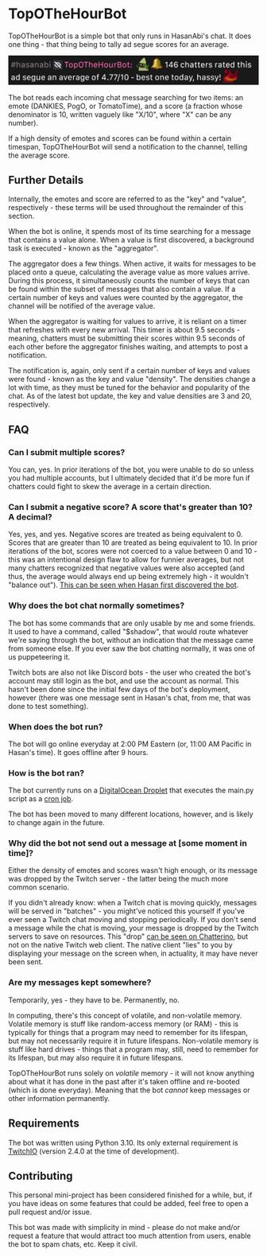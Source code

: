 # TopOTheHourBot

TopOTheHourBot is a simple bot that only runs in HasanAbi's chat. It does one thing - that thing being to tally ad segue scores for an average.

![](./.github/assets/example.png)

The bot reads each incoming chat message searching for two items: an emote (DANKIES, PogO, or TomatoTime), and a score (a fraction whose denominator is 10, written vaguely like "X/10", where "X" can be any number).

If a high density of emotes and scores can be found within a certain timespan, TopOTheHourBot will send a notification to the channel, telling the average score.

## Further Details

Internally, the emotes and score are referred to as the "key" and "value", respectively - these terms will be used throughout the remainder of this section.

When the bot is online, it spends most of its time searching for a message that contains a value alone. When a value is first discovered, a background task is executed - known as the "aggregator".

The aggregator does a few things. When active, it waits for messages to be placed onto a queue, calculating the average value as more values arrive. During this process, it simultaneously counts the number of keys that can be found within the subset of messages that also contain a value. If a certain number of keys and values were counted by the aggregator, the channel will be notified of the average value.

When the aggregator is waiting for values to arrive, it is reliant on a timer that refreshes with every new arrival. This timer is about 9.5 seconds - meaning, chatters must be submitting their scores within 9.5 seconds of each other before the aggregator finishes waiting, and attempts to post a notification.

The notification is, again, only sent if a certain number of keys and values were found - known as the key and value "density". The densities change a lot with time, as they must be tuned for the behavior and popularity of the chat. As of the latest bot update, the key and value densities are 3 and 20, respectively.

## FAQ

### Can I submit multiple scores?

You can, yes. In prior iterations of the bot, you were unable to do so unless you had multiple accounts, but I ultimately decided that it'd be more fun if chatters could fight to skew the average in a certain direction.

### Can I submit a negative score? A score that's greater than 10? A decimal?

Yes, yes, and yes. Negative scores are treated as being equivalent to 0. Scores that are greater than 10 are treated as being equivalent to 10. In prior iterations of the bot, scores were not coerced to a value between 0 and 10 - this was an intentional design flaw to allow for funnier averages, but not many chatters recognized that negative values were also accepted (and thus, the average would always end up being extremely high - it wouldn't "balance out"). [This can be seen when Hasan first discovered the bot](https://clips.twitch.tv/ConfidentArtisticRutabagaKevinTurtle-LzPv2rHJROiM0bA_).

### Why does the bot chat normally sometimes?

The bot has some commands that are only usable by me and some friends. It used to have a command, called "$shadow", that would route whatever we're saying through the bot, without an indication that the message came from someone else. If you ever saw the bot chatting normally, it was one of us puppeteering it.

Twitch bots are also not like Discord bots - the user who created the bot's account may still login as the bot, and use the account as normal. This hasn't been done since the initial few days of the bot's deployment, however (there was one message sent in Hasan's chat, from me, that was done to test something).

### When does the bot run?

The bot will go online everyday at 2:00 PM Eastern (or, 11:00 AM Pacific in Hasan's time). It goes offline after 9 hours.

### How is the bot ran?

The bot currently runs on a [DigitalOcean Droplet](https://www.digitalocean.com/products/droplets) that executes the main.py script as a [cron job](https://en.wikipedia.org/wiki/Cron).

The bot has been moved to many different locations, however, and is likely to change again in the future.

### Why did the bot not send out a message at [some moment in time]?

Either the density of emotes and scores wasn't high enough, or its message was dropped by the Twitch server - the latter being the much more common scenario.

If you didn't already know: when a Twitch chat is moving quickly, messages will be served in "batches" - you might've noticed this yourself if you've ever seen a Twitch chat moving and stopping periodically. If you don't send a message while the chat is moving, your message is dropped by the Twitch servers to save on resources. This "drop" [can be seen on Chatterino](https://github.com/Chatterino/chatterino2/issues/1213), but not on the native Twitch web client. The native client "lies" to you by displaying your message on the screen when, in actuality, it may have never been sent.

### Are my messages kept somewhere?

Temporarily, yes - they have to be. Permanently, no.

In computing, there's this concept of volatile, and non-volatile memory. Volatile memory is stuff like random-access memory (or RAM) - this is typically for things that a program may need to remember for its lifespan, but may not necessarily require it in future lifespans. Non-volatile memory is stuff like hard drives - things that a program may, still, need to remember for its lifespan, but may also require it in future lifespans.

TopOTheHourBot runs solely on *volatile* memory - it will not know anything about what it has done in the past after it's taken offline and re-booted (which is done everyday). Meaning that the bot *cannot* keep messages or other information permanently.

## Requirements

The bot was written using Python 3.10. Its only external requirement is [TwitchIO](https://twitchio.dev/en/latest/) (version 2.4.0 at the time of development).

## Contributing

This personal mini-project has been considered finished for a while, but, if you have ideas on some features that could be added, feel free to open a pull request and/or issue.

This bot was made with simplicity in mind - please do not make and/or request a feature that would attract too much attention from users, enable the bot to spam chats, etc. Keep it civil.
